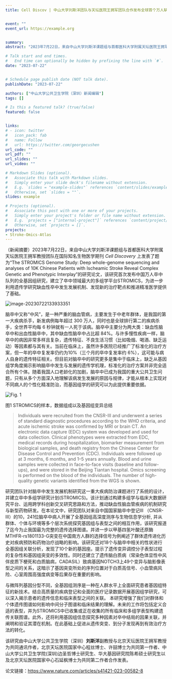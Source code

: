 ```yaml
---
title: Cell Discov | 中山大学刘斯洋团队与天坛医院王拥军团队合作发布全球首个万人缺血性卒中全基因组研究


event: ""
event_url: https://example.org


summary: 
abstract: "2023年7月22日，来自中山大学刘斯洋课题组与首都医科大学附属天坛医院王拥军教授团队在国际知名生物医学期刊 *Cell Discovery* 上发表了题为“The STROMICS Genome Study: Deep whole-genome sequencing and analyses of 10K Chinese Patients with Ischeamic Stroke Reveal Complex Genetic and Phenotypic Interplay”的研究论文，该研究首次发布中国万人卒中队列的全基因组研究，建立了卒中领域最大的多组学平台STROMICS，为进一步利用遗传学研究缺血性卒中发生发展机制、发现新的治疗靶点和推进精准医学提供了基础。"

# Talk start and end times.
#   End time can optionally be hidden by prefixing the line with `#`.
date: "2023-07-22"


# Schedule page publish date (NOT talk date).
publishDate: "2023-07-22"

authors: ["中山大学公共卫生学院（深圳）新闻编辑"]
tags: []

# Is this a featured talk? (true/false)
featured: false


links:
# - icon: twitter
#   icon_pack: fab
#   name: Follow
#   url: https://twitter.com/georgecushen
url_code: ""
url_pdf: ""
url_slides: ""
url_video: ""

# Markdown Slides (optional).
#   Associate this talk with Markdown slides.
#   Simply enter your slide deck's filename without extension.
#   E.g. `slides = "example-slides"` references `content/slides/example-slides.md`.
#   Otherwise, set `slides = ""`.
slides: example

# Projects (optional).
#   Associate this post with one or more of your projects.
#   Simply enter your project's folder or file name without extension.
#   E.g. `projects = ["internal-project"]` references `content/project/deep-learning/index.md`.
#   Otherwise, set `projects = []`.
projects:
- Stroke-Omics-Atlas
---
```


（新闻摘要）2023年7月22日，来自中山大学刘斯洋课题组与首都医科大学附属天坛医院王拥军教授团队在国际知名生物医学期刊 *Cell Discovery* 上发表了题为“The STROMICS Genome Study: Deep whole-genome sequencing and analyses of 10K Chinese Patients with Ischeamic Stroke Reveal Complex Genetic and Phenotypic Interplay”的研究论文，该研究首次发布中国万人卒中队列的全基因组研究，建立了卒中领域最大的多组学平台STROMICS，为进一步利用遗传学研究缺血性卒中发生发展机制、发现新的治疗靶点和推进精准医学提供了基础。

![image-20230722133933351](https://static.fungenomics.com/images/2023/07/image-20230722133933351.png)


脑卒中又称“中风”，是一种严重的脑血管病，主要发生于中老年群体，是我国的第一大疾病杀手，新发病例每年超过 300 万人，同时也是全球排行第二的疾病杀手，全世界平均每 6 秒钟就有一人死于该病。脑卒中主要分为两大类：缺血性脑卒中和出血性脑卒中，其中缺血性脑卒中占比超 84%。与许多慢性疾病一样，脑卒中的病因非常多样且复杂，遗传特征、不良生活习惯（比如吸烟、喝酒、缺乏运动）等因素都与其有关。当前在临床上，虽然许多医院已经推广了标准化的治疗方案，但一年的卒中复发率仍约为10%（三个月的卒中复发率约 6%），这可能与病人自身的遗传特征相关。但目前对脑卒中的研究更多是集中于临床上，缺乏从基因组学角度揭示影响脑卒中发生与发展的遗传学机理，标准化的治疗方案并非完全适合所有个体。随着我国人口老龄化的加剧，脑卒中已成为我国的重大公共卫生问题，只有从多个方面深入地理解该病发生发展的原因与规律，才能从根本上实现对不同病人的个性化精准防治，而基因组学的研究可以为此提供重要依据。 

![Fig. 1](https://static.fungenomics.com/images/2023/07/41421_2023_582_Fig1_HTML.png)

图1 STROMICS的样本，数据组成以及基因组变异总结

> Individuals were recruited from the CNSR-III and underwent a series of standard diagnostic procedures according to the WHO criteria, and acute ischemic stroke was confirmed by MRI or brain CT. An electronic data capture (EDC) system was developed and used for data collection. Clinical phenotypes were extracted from EDC, medical records during hospitalization, biomarker measurement from biological samples, and death registry from the Chinese Center for Disease Control and Prevention (CDC). Individuals were followed up at 3 months, 6 months, and 1–5 years annually. Blood and urine samples were collected in face-to-face visits (baseline and follow-ups), and were stored in the Beijing Tiantan hospital. Omics screening is performed on the blood of the individuals. The number of high-quality genetic variants identified from the WGS is shown.


研究团队针对脑卒中发生发展机制研究这一重大疾病防治课题进行了系统的设计，并建立卒中多组学研究计划(STROMICS)。该计划通过构建多组学与临床大数据研究平台、运用跨学科创新交叉研究思路和方法，推动缺血性脑血管疾病的机制研究与新型药物研发。在本论文中，研究团队对来自中国国家脑卒中登记III （CNSR-III）的10，241位脑卒中病人开展了全基因组高深度测序与生物信息学分析, 并从群体、个体与环境等多个层次系统探究基因组与表型之间的相互作用，该研究报道了迄今为止我国最为完整的遗传选择图谱。并进一步以甲基四氢叶酸还原酶MTHFR-rs1801133-G突变在中国南方人群的选择信号为例阐述了群体遗传进化历史对疾病预防和药物治疗战略的影响。该研究还对18个与脑卒中相关的性状进行全基因组关联分析，发现了10个新的基因座。提示了遗传变异调控分子表型过程的复杂性和基因组突变的多效性。同时还建立了遗传脑白质病（常染色体显性中风伴皮质下梗死和白质脑病，CADASIL）致病基因NOTCH3上49个变异与脑影像表型之间的关系，这暗示了基因突变所处的序列位置对于白质高信号、小血管病风险、心室周围高强度病变等后果存在重要的影响。

与微阵列基因分型不同，全基因组测序是一种在人群水平上全面研究患者基因组特征的新技术。结合高质量的疾病登记和全面的医疗记录数据开展基因组学研究，可以深入揭示患者的遗传信息和临床表型之间的关联。 本研究增强了我们对群体和个体遗传图谱如何影响中间分子图谱和临床结果的理解。未来的工作将包括定义合适的表型，并为STROMICS中已收集或正在收集的所有临床和多组学表型构建遗传关联图谱。此外，还将利用基因组信息探究多种因素对卒中结局的因果关联，并阐明和验证其潜在机制。在此基础上促进从遗传突变、到分子发现再到有效治疗方法的转化。

该研究由中山大学公共卫生学院（深圳）**刘斯洋**副教授与北京天坛医院王拥军教授为共同通讯作者，北京天坛医院国家中心程丝博士、许喆博士为共同第一作者、中山大学公共卫生学院(深圳)边圣哲博士研究生、华大基因研究院陈希硕士研究生以及北京天坛医院国家中心石延枫博士为共同第二作者合作发表。

论文链接：<https://www.nature.com/articles/s41421-023-00582-8>

